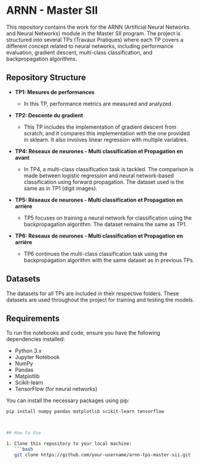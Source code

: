 # ARNN - Master SII

This repository contains the work for the ARNN (Artificial Neural Networks and Neural Networks) module in the Master SII program. The project is structured into several TPs (Travaux Pratiques) where each TP covers a different concept related to neural networks, including performance evaluation, gradient descent, multi-class classification, and backpropagation algorithms.

## Repository Structure

- **TP1: Mesures de performances**
  - In this TP, performance metrics are measured and analyzed.

- **TP2: Descente du gradient**
  - This TP includes the implementation of gradient descent from scratch, and it compares this implementation with the one provided in sklearn. It also involves linear regression with multiple variables.

- **TP4: Réseaux de neurones - Multi classification et Propagation en avant**
  - In TP4, a multi-class classification task is tackled. The comparison is made between logistic regression and neural network-based classification using forward propagation. The dataset used is the same as in TP1 (digit images).

- **TP5: Réseaux de neurones - Multi classification et Propagation en arrière**
  - TP5 focuses on training a neural network for classification using the backpropagation algorithm. The dataset remains the same as TP1.

- **TP6: Réseaux de neurones - Multi classification et Propagation en arrière**
  - TP6 continues the multi-class classification task using the backpropagation algorithm with the same dataset as in previous TPs.

## Datasets
The datasets for all TPs are included in their respective folders. These datasets are used throughout the project for training and testing the models.

## Requirements

To run the notebooks and code, ensure you have the following dependencies installed:

- Python 3.x
- Jupyter Notebook
- NumPy
- Pandas
- Matplotlib
- Scikit-learn
- TensorFlow (for neural networks)

You can install the necessary packages using pip:

```bash
pip install numpy pandas matplotlib scikit-learn tensorflow



## How to Use

1. Clone this repository to your local machine:
   ```bash
   git clone https://github.com/your-username/arnn-tps-master-sii.git
